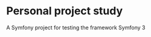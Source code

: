 Personal project study
=========================

A Symfony project for testing the framework Symfony 3
